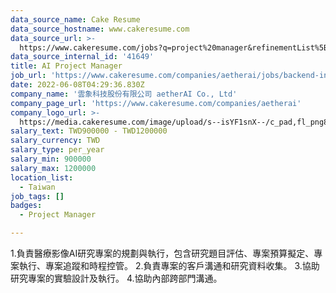 ```yaml
---
data_source_name: Cake Resume
data_source_hostname: www.cakeresume.com
data_source_url: >-
  https://www.cakeresume.com/jobs?q=project%20manager&refinementList%5Blang_name%5D%5B0%5D=English&refinementList%5Bsalary_type%5D=per_year&range%5Bsalary_range%5D%5Bmin%5D=1000000&page=2
data_source_internal_id: '41649'
title: AI Project Manager
job_url: 'https://www.cakeresume.com/companies/aetherai/jobs/backend-intern-c0da2f'
date: 2022-06-08T04:29:36.830Z
company_name: '雲象科技股份有限公司 aetherAI Co., Ltd'
company_page_url: 'https://www.cakeresume.com/companies/aetherai'
company_logo_url: >-
  https://media.cakeresume.com/image/upload/s--isYF1snX--/c_pad,fl_png8,h_200,w_200/v1599039350/krfu9twtvuqih3bd0dj1.png
salary_text: TWD900000 - TWD1200000
salary_currency: TWD
salary_type: per_year
salary_min: 900000
salary_max: 1200000
location_list:
  - Taiwan
job_tags: []
badges:
  - Project Manager

---
```


1.負責醫療影像AI研究專案的規劃與執行，包含研究題目評估、專案預算擬定、專案執行、專案追蹤和時程控管。 2.負責專案的客戶溝通和研究資料收集。 3.協助研究專案的實驗設計及執行。 4.協助內部跨部門溝通。